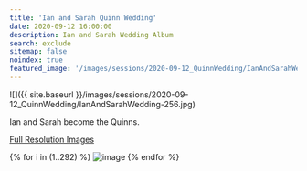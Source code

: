```yaml
---
title: 'Ian and Sarah Quinn Wedding'
date: 2020-09-12 16:00:00
description: Ian and Sarah Wedding Album
search: exclude
sitemap: false
noindex: true
featured_image: '/images/sessions/2020-09-12_QuinnWedding/IanAndSarahWedding-256.jpg'
---
```


![]({{ site.baseurl }}/images/sessions/2020-09-12_QuinnWedding/IanAndSarahWedding-256.jpg)

Ian and Sarah become the Quinns.

<a href="https://www.amazon.com/photos/shared/q66sukaVRXSk4SYG6p3XUA.O0lT7_WOqBtchO4MMBvD8i" download>Full Resolution Images</a>

<div class="gallery" data-columns="3">
{% for i in (1..292) %}
    <img src="{{ site.baseurl }}/images/sessions/2020-09-12_QuinnWedding/IanAndSarahWedding-{{ i }}.jpg" alt="image" />
{% endfor %}
<!--{% for image in site.static_files %}
    {% if image.path contains 'images/sessions/2020-09-12_QuinnWedding' %}
        <img src="{{ site.baseurl }}{{ image.path }}" alt="image" />
    {% endif %}
{% endfor %}-->
</div>